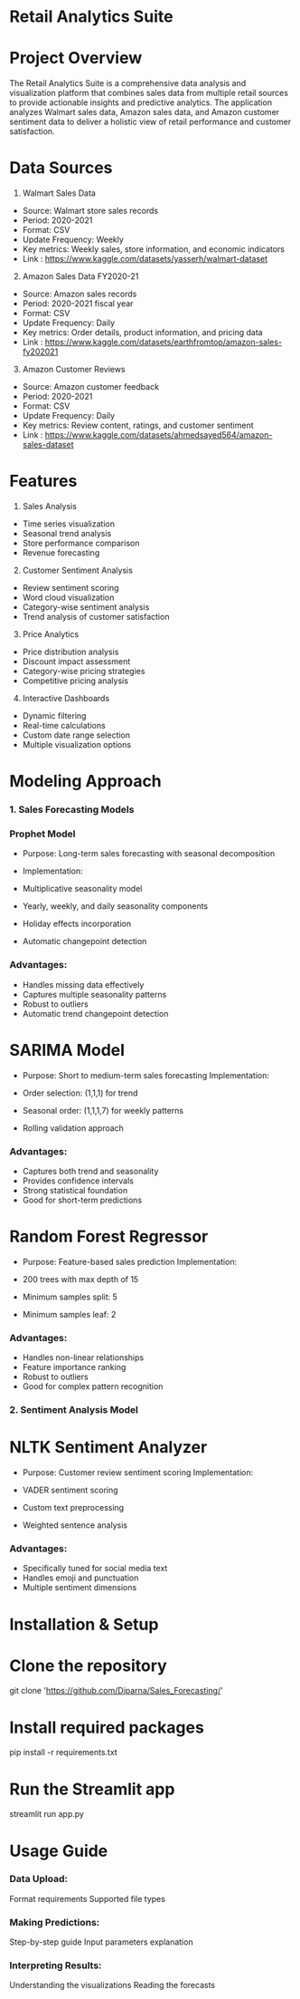 # Retail Analytics Suite

# Project Overview
The Retail Analytics Suite is a comprehensive data analysis and visualization platform that combines sales data from multiple retail sources to provide actionable insights and predictive analytics. The application analyzes Walmart sales data, Amazon sales data, and Amazon customer sentiment data to deliver a holistic view of retail performance and customer satisfaction.

# Data Sources
1. Walmart Sales Data

- Source: Walmart store sales records
- Period: 2020-2021
- Format: CSV
- Update Frequency: Weekly
- Key metrics: Weekly sales, store information, and economic indicators
- Link : https://www.kaggle.com/datasets/yasserh/walmart-dataset
 
2. Amazon Sales Data FY2020-21

- Source: Amazon sales records
- Period: 2020-2021 fiscal year
- Format: CSV
- Update Frequency: Daily
- Key metrics: Order details, product information, and pricing data
- Link : https://www.kaggle.com/datasets/earthfromtop/amazon-sales-fy202021

3. Amazon Customer Reviews

- Source: Amazon customer feedback
- Period: 2020-2021
- Format: CSV
- Update Frequency: Daily
- Key metrics: Review content, ratings, and customer sentiment
- Link : https://www.kaggle.com/datasets/ahmedsayed564/amazon-sales-dataset

# Features
1. Sales Analysis

- Time series visualization
- Seasonal trend analysis
- Store performance comparison
- Revenue forecasting

2. Customer Sentiment Analysis

- Review sentiment scoring
- Word cloud visualization
- Category-wise sentiment analysis
- Trend analysis of customer satisfaction

3. Price Analytics

- Price distribution analysis
- Discount impact assessment
- Category-wise pricing strategies
- Competitive pricing analysis

4. Interactive Dashboards

- Dynamic filtering
- Real-time calculations
- Custom date range selection
- Multiple visualization options

# Modeling Approach
### 1. Sales Forecasting Models
### Prophet Model

- Purpose: Long-term sales forecasting with seasonal decomposition
- Implementation:

- Multiplicative seasonality model
- Yearly, weekly, and daily seasonality components
- Holiday effects incorporation
- Automatic changepoint detection


 ### Advantages:

- Handles missing data effectively
- Captures multiple seasonality patterns
- Robust to outliers
- Automatic trend changepoint detection



# SARIMA Model

- Purpose: Short to medium-term sales forecasting
  Implementation:

- Order selection: (1,1,1) for trend
- Seasonal order: (1,1,1,7) for weekly patterns
- Rolling validation approach

### Advantages:

- Captures both trend and seasonality
- Provides confidence intervals
- Strong statistical foundation
- Good for short-term predictions



# Random Forest Regressor

- Purpose: Feature-based sales prediction
  Implementation:

- 200 trees with max depth of 15
- Minimum samples split: 5
- Minimum samples leaf: 2

### Advantages:

- Handles non-linear relationships
- Feature importance ranking
- Robust to outliers
- Good for complex pattern recognition



### 2. Sentiment Analysis Model
# NLTK Sentiment Analyzer

- Purpose: Customer review sentiment scoring
  Implementation:

- VADER sentiment scoring
- Custom text preprocessing
- Weighted sentence analysis

### Advantages:

- Specifically tuned for social media text
- Handles emoji and punctuation
- Multiple sentiment dimensions

# Installation & Setup

# Clone the repository
git clone 'https://github.com/Diparna/Sales_Forecasting/'

# Install required packages
pip install -r requirements.txt

# Run the Streamlit app
streamlit run app.py

# Usage Guide

### Data Upload:

Format requirements
Supported file types


### Making Predictions:

Step-by-step guide
Input parameters explanation


### Interpreting Results:

Understanding the visualizations
Reading the forecasts
